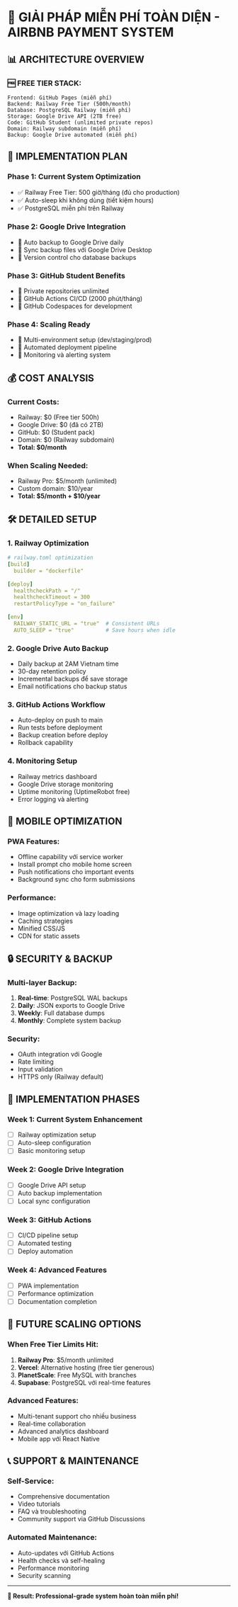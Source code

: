 # 🚀 GIẢI PHÁP MIỄN PHÍ TOÀN DIỆN - AIRBNB PAYMENT SYSTEM

## 📊 **ARCHITECTURE OVERVIEW**

### 🆓 **FREE TIER STACK:**
```
Frontend: GitHub Pages (miễn phí)
Backend: Railway Free Tier (500h/month)
Database: PostgreSQL Railway (miễn phí)
Storage: Google Drive API (2TB free)
Code: GitHub Student (unlimited private repos)
Domain: Railway subdomain (miễn phí)
Backup: Google Drive automated (miễn phí)
```

## 🔧 **IMPLEMENTATION PLAN**

### **Phase 1: Current System Optimization**
- ✅ Railway Free Tier: 500 giờ/tháng (đủ cho production)
- ✅ Auto-sleep khi không dùng (tiết kiệm hours)
- ✅ PostgreSQL miễn phí trên Railway

### **Phase 2: Google Drive Integration** 
- 🔄 Auto backup to Google Drive daily
- 🔄 Sync backup files với Google Drive Desktop
- 🔄 Version control cho database backups

### **Phase 3: GitHub Student Benefits**
- 🔄 Private repositories unlimited
- 🔄 GitHub Actions CI/CD (2000 phút/tháng)
- 🔄 GitHub Codespaces for development

### **Phase 4: Scaling Ready**
- 🔄 Multi-environment setup (dev/staging/prod)
- 🔄 Automated deployment pipeline
- 🔄 Monitoring và alerting system

## 💰 **COST ANALYSIS**

### **Current Costs:**
- Railway: $0 (Free tier 500h)
- Google Drive: $0 (đã có 2TB)
- GitHub: $0 (Student pack)
- Domain: $0 (Railway subdomain)
- **Total: $0/month**

### **When Scaling Needed:**
- Railway Pro: $5/month (unlimited)
- Custom domain: $10/year
- **Total: $5/month + $10/year**

## 🛠 **DETAILED SETUP**

### **1. Railway Optimization**
```yaml
# railway.toml optimization
[build]
  builder = "dockerfile"
  
[deploy]
  healthcheckPath = "/"
  healthcheckTimeout = 300
  restartPolicyType = "on_failure"
  
[env]
  RAILWAY_STATIC_URL = "true"  # Consistent URLs
  AUTO_SLEEP = "true"          # Save hours when idle
```

### **2. Google Drive Auto Backup**
- Daily backup at 2AM Vietnam time
- 30-day retention policy
- Incremental backups để save storage
- Email notifications cho backup status

### **3. GitHub Actions Workflow**
- Auto-deploy on push to main
- Run tests before deployment
- Backup creation before deploy
- Rollback capability

### **4. Monitoring Setup**
- Railway metrics dashboard
- Google Drive storage monitoring
- Uptime monitoring (UptimeRobot free)
- Error logging và alerting

## 📱 **MOBILE OPTIMIZATION**

### **PWA Features:**
- Offline capability với service worker
- Install prompt cho mobile home screen
- Push notifications cho important events
- Background sync cho form submissions

### **Performance:**
- Image optimization và lazy loading
- Caching strategies
- Minified CSS/JS
- CDN for static assets

## 🔒 **SECURITY & BACKUP**

### **Multi-layer Backup:**
1. **Real-time**: PostgreSQL WAL backups
2. **Daily**: JSON exports to Google Drive
3. **Weekly**: Full database dumps
4. **Monthly**: Complete system backup

### **Security:**
- OAuth integration với Google
- Rate limiting
- Input validation
- HTTPS only (Railway default)

## 🎯 **IMPLEMENTATION PHASES**

### **Week 1: Current System Enhancement**
- [ ] Railway optimization setup
- [ ] Auto-sleep configuration
- [ ] Basic monitoring setup

### **Week 2: Google Drive Integration**
- [ ] Google Drive API setup
- [ ] Auto backup implementation
- [ ] Local sync configuration

### **Week 3: GitHub Actions**
- [ ] CI/CD pipeline setup
- [ ] Automated testing
- [ ] Deploy automation

### **Week 4: Advanced Features**
- [ ] PWA implementation
- [ ] Performance optimization
- [ ] Documentation completion

## 🚀 **FUTURE SCALING OPTIONS**

### **When Free Tier Limits Hit:**
1. **Railway Pro**: $5/month unlimited
2. **Vercel**: Alternative hosting (free tier generous)
3. **PlanetScale**: Free MySQL with branches
4. **Supabase**: PostgreSQL với real-time features

### **Advanced Features:**
- Multi-tenant support cho nhiều business
- Real-time collaboration
- Advanced analytics dashboard
- Mobile app với React Native

## 📞 **SUPPORT & MAINTENANCE**

### **Self-Service:**
- Comprehensive documentation
- Video tutorials
- FAQ và troubleshooting
- Community support via GitHub Discussions

### **Automated Maintenance:**
- Auto-updates với GitHub Actions
- Health checks và self-healing
- Performance monitoring
- Security scanning

---

**🎉 Result: Professional-grade system hoàn toàn miễn phí!**